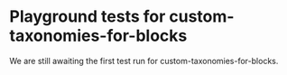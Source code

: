 # Playground tests for custom-taxonomies-for-blocks
We are still awaiting the first test run for custom-taxonomies-for-blocks.
